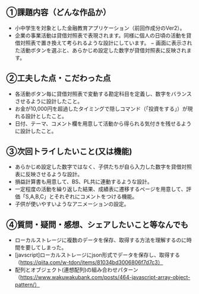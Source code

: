 ## ①課題内容（どんな作品か）
- 小中学生を対象とした金融教育アプリケーション（前回作成分のVer2）。
- 企業の事業活動は貸借対照表で表現されます。同様に個人の日頃の活動を貸借対照表で置き換えて考られるような設計にしています。
− 画面に表示された活動ボタンを選ぶと、あらかじめ設定した数字が貸借対照表に反映されます。
​
## ②工夫した点・こだわった点
- 各活動ボタン毎に貸借対照表で変動する勘定科目を定義し、数字をバランスさせるように設計したこと。
- お金が10,000円を超過したタイミングで隠しコマンド（「投資をする」）が現れる設計としたこと。
- 日付、テーマ、コメント欄を用意して活動から得られる気付きを残せるように設計したこと。
​
## ③次回トライしたいこと(又は機能)
- あらかじめ設定した数字ではなく、子供たちが自ら入力した数字を貸借対照表に反映させるような設計。
- 損益計算書も用意して、BS、PL共に連動するような設計。
- 一定程度の活動を繰り返した結果、成績表に遷移するページを用意して、評価「S,A,B,C」とそれぞれにコメントをつける機能。
- 子供が使いやすいようなアニメーションの設定。
​
## ④質問・疑問・感想、シェアしたいこと等なんでも
- ローカルストレージに複数のデータを保存、取得する方法を理解するのに時間を要してしまった。
- [javscript]ローカルストレージにjson形式でデータを保存し、取得する（https://qiita.com/w-tdon/items/81034bd3006806f7d7c3）
- 配列とオブジェクト(連想配列)の組み合わせパターン（https://www.wakuwakubank.com/posts/464-javascript-array-object-pattern/）